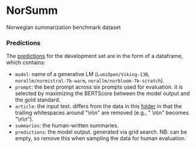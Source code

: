 # NorSumm
Norwegian summarization benchmark dataset


### Predictions

The [predictions](./predictions/predictions.tsv) for the development set are in the form of a dataframe, which contains:
* ```model```: name of a generative LM (```LumiOpen/Viking-13B```, ```norallm/normistral-7b-warm```, ```norallm/norbloom-7b-scratch```).
* ```prompt```: the best prompt across six prompts used for evaluation. it is selected by maximizing the BERTScore between the model output and the gold standard.
* ```article```: the input text. differs from the data in this [folder](./Data/) in that the trailing whitespaces around "\n\n" are removed (e.g., " \n\n" becomes "\n\n").
* ```summaries```: the human-written summaries.
* ```predictions```: the model output. generated via grid search. NB: can be empty, so remove this when sampling the data for human evaluation.